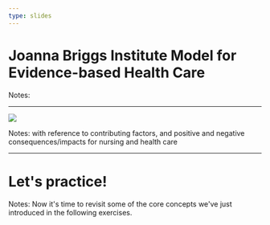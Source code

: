 ```yaml
---
type: slides
---
```


# Joanna Briggs Institute Model for Evidence-based Health Care

Notes: 

---

![](https://github.com/awconway/NUR1027-FALL-2019/blob/master/images/JBI.tiff?raw=true)

Notes: with reference to contributing factors, and positive and negative consequences/impacts for nursing and health care

---

# Let's practice!

Notes: Now it's time to revisit some of the core concepts we've just introduced in the following exercises.
